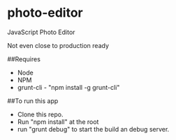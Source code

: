 # photo-editor
JavaScript Photo Editor

Not even close to production ready


##Requires
* Node
* NPM
* grunt-cli - "npm install -g grunt-cli"

##To run this app
 * Clone this repo.
 * Run "npm install" at the root
 * run "grunt debug" to start the build an debug server.

